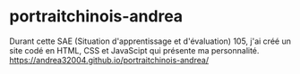 # portraitchinois-andrea
Durant cette SAE (Situation d'apprentissage et d'évaluation) 105, j'ai créé un site codé en HTML, CSS et JavaScipt qui présente ma personnalité.
https://andrea32004.github.io/portraitchinois-andrea/
